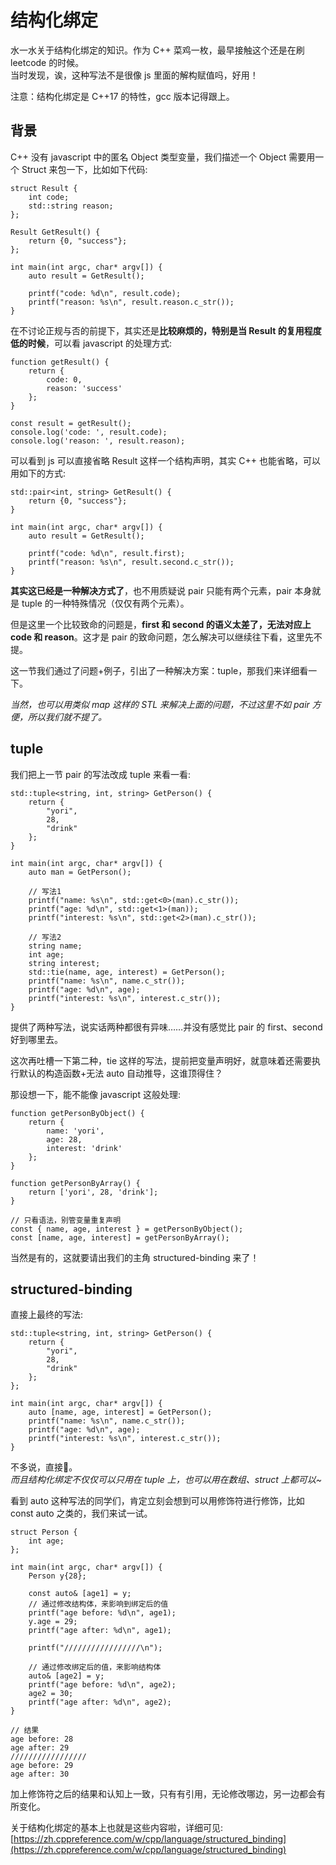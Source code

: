 # 结构化绑定
水一水关于结构化绑定的知识。作为 C++ 菜鸡一枚，最早接触这个还是在刷 leetcode 的时候。  
当时发现，诶，这种写法不是很像 js 里面的解构赋值吗，好用！

注意：结构化绑定是 C++17 的特性，gcc 版本记得跟上。

## 背景
C++ 没有 javascript 中的匿名 Object 类型变量，我们描述一个 Object 需要用一个 Struct 来包一下，比如如下代码:  
```
struct Result {
    int code;
    std::string reason;
};

Result GetResult() {
    return {0, "success"};
};

int main(int argc, char* argv[]) {
    auto result = GetResult();

    printf("code: %d\n", result.code);
    printf("reason: %s\n", result.reason.c_str());
}
```
在不讨论正规与否的前提下，其实还是**比较麻烦的，特别是当 Result 的复用程度低的时候**，可以看 javascript 的处理方式:  
```
function getResult() {
    return {
        code: 0,
        reason: 'success'
    };
}

const result = getResult();
console.log('code: ', result.code);
console.log('reason: ', result.reason);
```
可以看到 js 可以直接省略 Result 这样一个结构声明，其实 C++ 也能省略，可以用如下的方式:  
```
std::pair<int, string> GetResult() {
    return {0, "success"};
}

int main(int argc, char* argv[]) {
    auto result = GetResult();

    printf("code: %d\n", result.first);
    printf("reason: %s\n", result.second.c_str());
}
```
**其实这已经是一种解决方式了**，也不用质疑说 pair 只能有两个元素，pair 本身就是 tuple 的一种特殊情况（仅仅有两个元素）。 

但是这里一个比较致命的问题是，**first 和 second 的语义太差了，无法对应上 code 和 reason**。这才是 pair 的致命问题，怎么解决可以继续往下看，这里先不提。 

这一节我们通过了问题+例子，引出了一种解决方案：tuple，那我们来详细看一下。

*当然，也可以用类似 map 这样的 STL 来解决上面的问题，不过这里不如 pair 方便，所以我们就不提了。*

## tuple
我们把上一节 pair 的写法改成 tuple 来看一看:  
```
std::tuple<string, int, string> GetPerson() {
    return {
        "yori",
        28,
        "drink"
    };
}

int main(int argc, char* argv[]) {
    auto man = GetPerson();

    // 写法1
    printf("name: %s\n", std::get<0>(man).c_str());
    printf("age: %d\n", std::get<1>(man));
    printf("interest: %s\n", std::get<2>(man).c_str());

    // 写法2
    string name;
    int age;
    string interest;
    std::tie(name, age, interest) = GetPerson();
    printf("name: %s\n", name.c_str());
    printf("age: %d\n", age);
    printf("interest: %s\n", interest.c_str());
}
```
提供了两种写法，说实话两种都很有异味……并没有感觉比 pair 的 first、second 好到哪里去。  

这次再吐槽一下第二种，tie 这样的写法，提前把变量声明好，就意味着还需要执行默认的构造函数+无法 auto 自动推导，这谁顶得住？

那设想一下，能不能像 javascript 这般处理:  
```
function getPersonByObject() {
    return {
        name: 'yori',
        age: 28,
        interest: 'drink'
    };
}

function getPersonByArray() {
    return ['yori', 28, 'drink'];
}

// 只看语法，别管变量重复声明
const { name, age, interest } = getPersonByObject();
const [name, age, interest] = getPersonByArray();
```

当然是有的，这就要请出我们的主角 structured-binding 来了！

## structured-binding
直接上最终的写法:  
```
std::tuple<string, int, string> GetPerson() {
    return {
        "yori",
        28,
        "drink"
    };
};

int main(int argc, char* argv[]) {
    auto [name, age, interest] = GetPerson();
    printf("name: %s\n", name.c_str());
    printf("age: %d\n", age);
    printf("interest: %s\n", interest.c_str());
}
```
不多说，直接🛫️。  
*而且结构化绑定不仅仅可以只用在 tuple 上，也可以用在数组、struct 上都可以~*

看到 auto 这种写法的同学们，肯定立刻会想到可以用修饰符进行修饰，比如 const auto 之类的，我们来试一试。
```
struct Person {
    int age;
};

int main(int argc, char* argv[]) {
    Person y{28};

    const auto& [age1] = y;
    // 通过修改结构体，来影响到绑定后的值
    printf("age before: %d\n", age1);
    y.age = 29;
    printf("age after: %d\n", age1);

    printf("/////////////////\n");

    // 通过修改绑定后的值，来影响结构体
    auto& [age2] = y;
    printf("age before: %d\n", age2);
    age2 = 30;
    printf("age after: %d\n", age2);
}

// 结果
age before: 28
age after: 29
/////////////////
age before: 29
age after: 30
```
加上修饰符之后的结果和认知上一致，只有有引用，无论修改哪边，另一边都会有所变化。  

关于结构化绑定的基本上也就是这些内容啦，详细可见:  
[https://zh.cppreference.com/w/cpp/language/structured_binding](https://zh.cppreference.com/w/cpp/language/structured_binding)